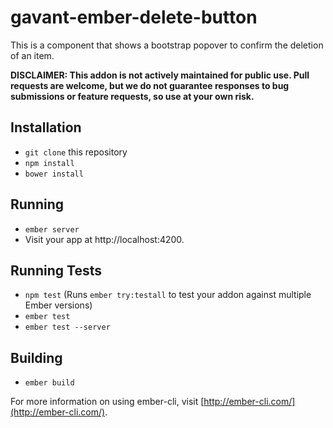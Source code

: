 # gavant-ember-delete-button

This is a component that shows a bootstrap popover to confirm the deletion of an item.

**DISCLAIMER: This addon is not actively maintained for public use. Pull requests are welcome, but we do not guarantee  responses to bug submissions or feature requests, so use at your own risk.**

## Installation

* `git clone` this repository
* `npm install`
* `bower install`

## Running

* `ember server`
* Visit your app at http://localhost:4200.

## Running Tests

* `npm test` (Runs `ember try:testall` to test your addon against multiple Ember versions)
* `ember test`
* `ember test --server`

## Building

* `ember build`

For more information on using ember-cli, visit [http://ember-cli.com/](http://ember-cli.com/).
